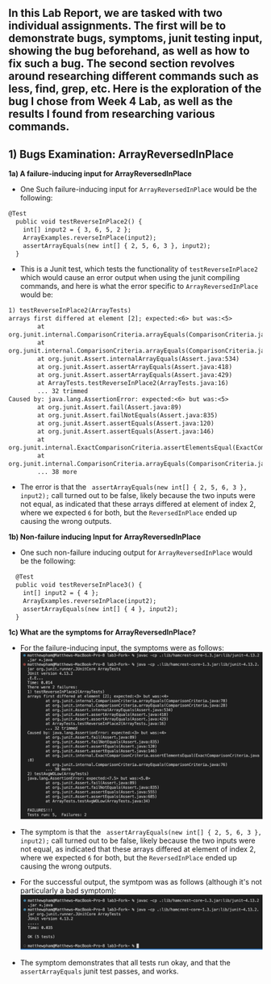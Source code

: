 ## **In this Lab Report, we are tasked with two individual assignments. The first will be to demonstrate bugs, symptoms, junit testing input, showing the bug beforehand, as well as how to fix such a bug. The second section revolves around researching different commands such as less, find, grep, etc. Here is the exploration of the bug I chose from Week 4 Lab, as well as the results I found from researching various commands.**

## **1) Bugs Examination: ArrayReversedInPlace**

**1a) A failure-inducing input for ArrayReversedInPlace**
- One Such failure-inducing input for ```ArrayReversedInPlace``` would be the following:

```
@Test
  public void testReverseInPlace2() {
    int[] input2 = { 3, 6, 5, 2 };
    ArrayExamples.reverseInPlace(input2);
    assertArrayEquals(new int[] { 2, 5, 6, 3 }, input2);
  }
```
- This is a Junit test, which tests the functionality of ```testReverseInPlace2``` which would cause an error output when using the junit compiling commands, and here is what the error specific to ```ArrayReversedInPlace``` would be:

```
1) testReverseInPlace2(ArrayTests)
arrays first differed at element [2]; expected:<6> but was:<5>
        at org.junit.internal.ComparisonCriteria.arrayEquals(ComparisonCriteria.java:78)
        at org.junit.internal.ComparisonCriteria.arrayEquals(ComparisonCriteria.java:28)
        at org.junit.Assert.internalArrayEquals(Assert.java:534)
        at org.junit.Assert.assertArrayEquals(Assert.java:418)
        at org.junit.Assert.assertArrayEquals(Assert.java:429)
        at ArrayTests.testReverseInPlace2(ArrayTests.java:16)
        ... 32 trimmed
Caused by: java.lang.AssertionError: expected:<6> but was:<5>
        at org.junit.Assert.fail(Assert.java:89)
        at org.junit.Assert.failNotEquals(Assert.java:835)
        at org.junit.Assert.assertEquals(Assert.java:120)
        at org.junit.Assert.assertEquals(Assert.java:146)
        at org.junit.internal.ExactComparisonCriteria.assertElementsEqual(ExactComparisonCriteria.java:8)
        at org.junit.internal.ComparisonCriteria.arrayEquals(ComparisonCriteria.java:76)
        ... 38 more
```
- The error is that the ``` assertArrayEquals(new int[] { 2, 5, 6, 3 }, input2);``` call turned out to be false, likely because the two inputs were not equal, as indicated that these arrays differed at element of index 2, where we expected ```6``` for both, but the ```ReversedInPlace``` ended up causing the wrong outputs.

**1b) Non-failure inducing Input for ArrayReversedInPlace**
- One such non-failure inducing output for ```ArrayReversedInPlace``` would be the following:

```
  @Test
  public void testReverseInPlace3() {
    int[] input2 = { 4 };
    ArrayExamples.reverseInPlace(input2);
    assertArrayEquals(new int[] { 4 }, input2);
  }
```

**1c) What are the symptoms for ArrayReversedInPlace?**

- For the failure-inducing input, the symptoms were as follows:
  ![image](ArrayReversedInPlaceFailureInduce.png)

- The symptom is that the ``` assertArrayEquals(new int[] { 2, 5, 6, 3 }, input2);``` call turned out to be false, likely because the two inputs were not equal, as indicated that these arrays differed at element of index 2, where we expected ```6``` for both, but the ```ReversedInPlace``` ended up causing the wrong outputs.
 
- For the successful output, the symtpom was as follows (although it's not particularly a bad symptom):
 ![image](ArrayReversedInPlaceSuccess.png)

- The symptom demonstrates that all tests run okay, and that the ```assertArrayEquals``` junit test passes, and works.

